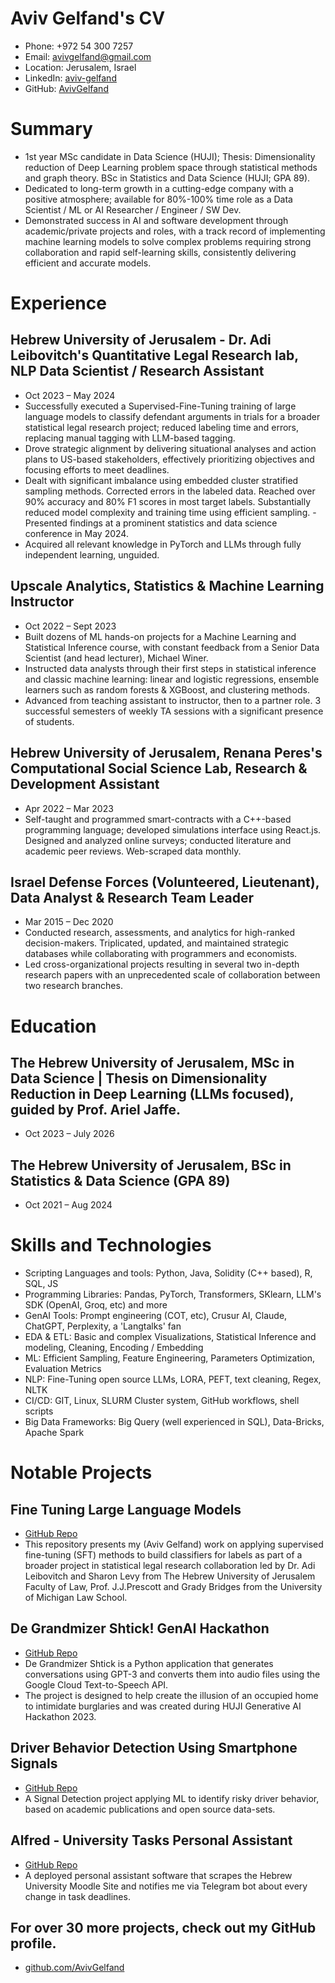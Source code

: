 
<!-- Remove above in src/markdown/Header.j2.md not in README.md -->
# Aviv Gelfand's CV

- Phone: +972 54 300 7257
- Email: [avivgelfand@gmail.com](mailto:avivgelfand@gmail.com)
- Location: Jerusalem, Israel
- LinkedIn: [aviv-gelfand](https://linkedin.com/in/aviv-gelfand)
- GitHub: [AvivGelfand](https://github.com/AvivGelfand)


# Summary

- 1st year MSc candidate in Data Science (HUJI); Thesis: Dimensionality reduction of Deep Learning problem space through statistical methods and graph theory. BSc in Statistics and Data Science (HUJI; GPA 89).
- Dedicated to long-term growth in a cutting-edge company with a positive atmosphere; available for 80%-100% time role as a Data Scientist / ML or AI Researcher / Engineer / SW Dev.
- Demonstrated success in AI and software development through academic/private projects and roles, with a track record of implementing machine learning models to solve complex problems requiring strong collaboration and rapid self-learning skills, consistently delivering efficient and accurate models.
# Experience

## Hebrew University of Jerusalem - Dr. Adi Leibovitch's Quantitative Legal Research lab, NLP Data Scientist / Research Assistant

- Oct 2023 – May 2024
- Successfully executed a Supervised-Fine-Tuning training of large language models to classify defendant arguments in trials for a broader statistical legal research project; reduced labeling time and errors, replacing manual tagging with LLM-based tagging.
- Drove strategic alignment by delivering situational analyses and action plans to US-based stakeholders, effectively prioritizing objectives and focusing efforts to meet deadlines.
- Dealt with significant imbalance using embedded cluster stratified sampling methods. Corrected errors in the labeled data. Reached over 90% accuracy and 80% F1 scores in most target labels. Substantially reduced model complexity and training time using efficient sampling. - Presented findings at a prominent statistics and data science conference in May 2024.
- Acquired all relevant knowledge in PyTorch and LLMs through fully independent learning, unguided.

## Upscale Analytics, Statistics & Machine Learning Instructor

- Oct 2022 – Sept 2023
- Built dozens of ML hands-on projects for a Machine Learning and Statistical Inference course, with constant feedback from a Senior Data Scientist (and head lecturer), Michael Winer.
- Instructed data analysts through their first steps in statistical inference and classic machine learning$:$ linear and logistic regressions, ensemble learners such as random forests & XGBoost, and clustering methods.
- Advanced from teaching assistant to instructor, then to a partner role. 3 successful semesters of weekly TA sessions with a significant presence of students.

## Hebrew University of Jerusalem, Renana Peres's Computational Social Science Lab, Research & Development Assistant

- Apr 2022 – Mar 2023
- Self-taught and programmed smart-contracts with a C++-based programming language; developed simulations interface using React.js. Designed and analyzed online surveys; conducted literature and academic peer reviews. Web-scraped data monthly.

## Israel Defense Forces (Volunteered, Lieutenant), Data Analyst & Research Team Leader

- Mar 2015 – Dec 2020
- Conducted research, assessments, and analytics for high-ranked decision-makers. Triplicated, updated, and maintained strategic databases while collaborating with programmers and economists.
- Led cross-organizational projects resulting in several two in-depth research papers with an unprecedented scale of collaboration between two research branches.

# Education

## The Hebrew University of Jerusalem, MSc in Data Science | Thesis on Dimensionality Reduction in Deep Learning (LLMs focused), guided by Prof. Ariel Jaffe.

- Oct 2023 – July 2026

## The Hebrew University of Jerusalem, BSc in Statistics & Data Science (GPA 89)

- Oct 2021 – Aug 2024

# Skills and Technologies

- Scripting Languages and tools: Python, Java, Solidity (C++ based), R, SQL, JS
- Programming Libraries: Pandas, PyTorch, Transformers, SKlearn, LLM's SDK (OpenAI, Groq, etc) and more
- GenAI Tools: Prompt engineering (COT, etc), Crusur AI, Claude, ChatGPT, Perplexity, a 'Langtalks' fan
- EDA & ETL: Basic and complex Visualizations, Statistical Inference and modeling, Cleaning, Encoding / Embedding
- ML: Efficient Sampling, Feature Engineering, Parameters Optimization, Evaluation Metrics
- NLP: Fine-Tuning open source LLMs, LORA, PEFT, text cleaning, Regex, NLTK
- CI/CD: GIT, Linux, SLURM Cluster system, GitHub workflows, shell scripts
- Big Data Frameworks: Big Query (well experienced in SQL), Data-Bricks, Apache Spark
# Notable Projects

## Fine Tuning Large Language Models

- [GitHub Repo](https://github.com/AvivGelfand/Fine-tuning-Large-Language-Models)
- This repository presents my (Aviv Gelfand) work on applying supervised fine-tuning (SFT) methods to build classifiers for labels as part of a broader project in statistical legal research collaboration led by Dr. Adi Leibovitch and Sharon Levy from The Hebrew University of Jerusalem Faculty of Law, Prof. J.J.Prescott and Grady Bridges from the University of Michigan Law School.

## De Grandmizer Shtick! GenAI Hackathon

- [GitHub Repo](https://github.com/AvivGelfand/GrandmizersShtick-Huji-Hackathon23)
- De Grandmizer Shtick is a Python application that generates conversations using GPT-3 and converts them into audio files using the Google Cloud Text-to-Speech API.
- The project is designed to help create the illusion of an occupied home to intimidate burglaries and was created during HUJI Generative AI Hackathon 2023.

## Driver Behavior Detection Using Smartphone Signals

- [GitHub Repo](https://github.com/AvivGelfand/Driver-Behavior-Detection-Using-Smartphone-Signals)
- A Signal Detection project applying ML to identify risky driver behavior, based on academic publications and open source data-sets.

## Alfred - University Tasks Personal Assistant

- [GitHub Repo](https://github.com/AvivGelfand/HUJI-Moodle-Bot)
- A deployed personal assistant software that scrapes the Hebrew University Moodle Site and notifies me via Telegram bot about every change in task deadlines.

## For over 30 more projects, check out my GitHub profile.

- [github.com/AvivGelfand](https://github.com/AvivGelfand)


